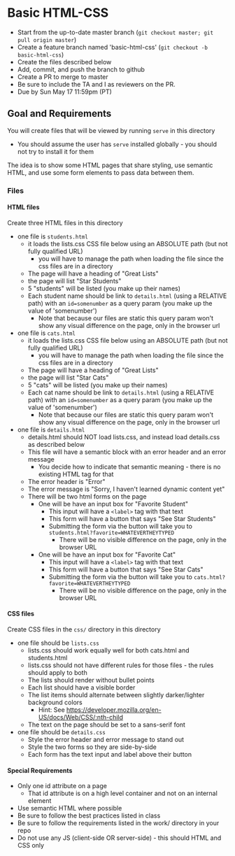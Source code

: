 # Basic HTML-CSS

* Start from the up-to-date master branch (`git checkout master; git pull origin master`)
* Create a feature branch named 'basic-html-css' (`git checkout -b basic-html-css`)
* Create the files described below
* Add, commit, and push the branch to github
* Create a PR to merge to master
* Be sure to include the TA and I as reviewers on the PR.  
* Due by Sun May 17 11:59pm (PT)

## Goal and Requirements

You will create files that will be viewed by running `serve` in this directory
  * You should assume the user has `serve` installed globally - you should not try to install it for them

The idea is to show some HTML pages that share styling, use semantic HTML, and use some form elements to pass data between them.

### Files

#### HTML files
Create three HTML files in this directory
  * one file is `students.html`
    * it loads the lists.css CSS file below using an ABSOLUTE path (but not fully qualified URL)
      * you will have to manage the path when loading the file since the css files are in a directory
    * The page will have a heading of "Great Lists"
    * the page will list "Star Students"
    * 5 "students" will be listed (you make up their names)
    * Each student name should be link to `details.html` (using a RELATIVE path) with an `id=somenumber` as a query param (you make up the value of 'somenumber')
      * Note that because our files are static this query param won't show any visual difference on the page, only in the browser url
  * one file is `cats.html`
    * it loads the lists.css CSS file below using an ABSOLUTE path (but not fully qualified URL)
      * you will have to manage the path when loading the file since the css files are in a directory
    * The page will have a heading of "Great Lists"
    * the page will list "Star Cats"
    * 5 "cats" will be listed (you make up their names)
    * Each cat name should be link to `details.html` (using a RELATIVE path) with an `id=somenumber` as a query param (you make up the value of 'somenumber')
      * Note that because our files are static this query param won't show any visual difference on the page, only in the browser url
  * one file is `details.html`
    * details.html should NOT load lists.css, and instead load details.css as described below 
    * This file will have a semantic block with an error header and an error message
      * You decide how to indicate that semantic meaning - there is no existing HTML tag for that
    * The error header is "Error"
    * The error message is "Sorry, I haven't learned dynamic content yet"
    * There will be two html forms on the page
      * One will be have an input box for "Favorite Student"
        * This input will have a `<label>` tag with that text
        * This form will have a button that says "See Star Students"
        * Submitting the form via the button will take you to `students.html?favorite=WHATEVERTHEYTYPED`
          * There will be no visible difference on the page, only in the browser URL
      * One will be have an input box for "Favorite Cat"
        * This input will have a `<label>` tag with that text
        * This form will have a button that says "See Star Cats"
        * Submitting the form via the button will take you to `cats.html?favorite=WHATEVERTHEYTYPED`
          * There will be no visible difference on the page, only in the browser URL


#### CSS files
Create CSS files in the `css/` directory in this directory
  * one file should be `lists.css`
    * lists.css should work equally well for both cats.html and students.html
    * lists.css should not have different rules for those files - the rules should apply to both
    * The lists should render without bullet points
    * Each list should have a visible border
    * The list items should alternate between slightly darker/lighter background colors 
      * Hint: See https://developer.mozilla.org/en-US/docs/Web/CSS/:nth-child
    * The text on the page should be set to a sans-serif font
  * one file should be `details.css`
    * Style the error header and error message to stand out
    * Style the two forms so they are side-by-side
    * Each form has the text input and label above their button 

#### Special Requirements
* Only one id attribute on a page
  * That id attribute is on a high level container and not on an internal element
* Use semantic HTML where possible
* Be sure to follow the best practices listed in class
* Be sure to follow the requirements listed in the work/ directory in your repo 
* Do not use any JS (client-side OR server-side) - this should HTML and CSS only
